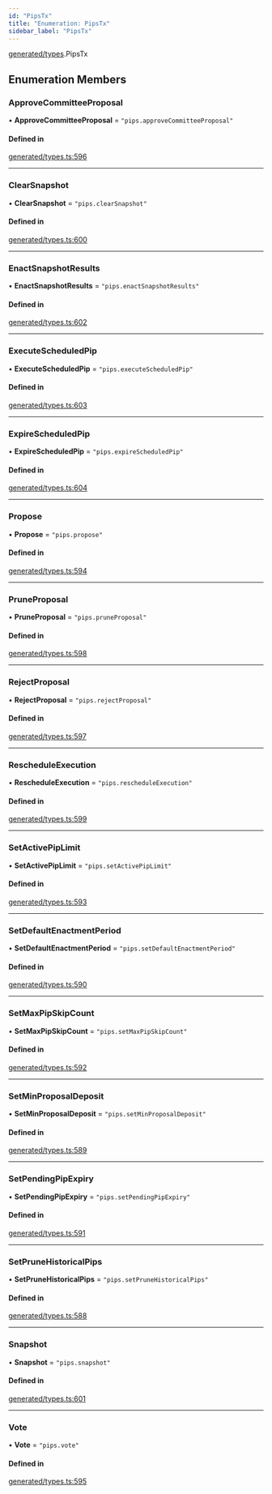 ```yaml
---
id: "PipsTx"
title: "Enumeration: PipsTx"
sidebar_label: "PipsTx"
---
```


[generated/types](../../../../modules/Generated/Types/Types.md).PipsTx

## Enumeration Members

### ApproveCommitteeProposal

• **ApproveCommitteeProposal** = ``"pips.approveCommitteeProposal"``

#### Defined in

[generated/types.ts:596](https://github.com/PolymeshAssociation/polymesh-sdk/blob/adcc38781/src/generated/types.ts#L596)

___

### ClearSnapshot

• **ClearSnapshot** = ``"pips.clearSnapshot"``

#### Defined in

[generated/types.ts:600](https://github.com/PolymeshAssociation/polymesh-sdk/blob/adcc38781/src/generated/types.ts#L600)

___

### EnactSnapshotResults

• **EnactSnapshotResults** = ``"pips.enactSnapshotResults"``

#### Defined in

[generated/types.ts:602](https://github.com/PolymeshAssociation/polymesh-sdk/blob/adcc38781/src/generated/types.ts#L602)

___

### ExecuteScheduledPip

• **ExecuteScheduledPip** = ``"pips.executeScheduledPip"``

#### Defined in

[generated/types.ts:603](https://github.com/PolymeshAssociation/polymesh-sdk/blob/adcc38781/src/generated/types.ts#L603)

___

### ExpireScheduledPip

• **ExpireScheduledPip** = ``"pips.expireScheduledPip"``

#### Defined in

[generated/types.ts:604](https://github.com/PolymeshAssociation/polymesh-sdk/blob/adcc38781/src/generated/types.ts#L604)

___

### Propose

• **Propose** = ``"pips.propose"``

#### Defined in

[generated/types.ts:594](https://github.com/PolymeshAssociation/polymesh-sdk/blob/adcc38781/src/generated/types.ts#L594)

___

### PruneProposal

• **PruneProposal** = ``"pips.pruneProposal"``

#### Defined in

[generated/types.ts:598](https://github.com/PolymeshAssociation/polymesh-sdk/blob/adcc38781/src/generated/types.ts#L598)

___

### RejectProposal

• **RejectProposal** = ``"pips.rejectProposal"``

#### Defined in

[generated/types.ts:597](https://github.com/PolymeshAssociation/polymesh-sdk/blob/adcc38781/src/generated/types.ts#L597)

___

### RescheduleExecution

• **RescheduleExecution** = ``"pips.rescheduleExecution"``

#### Defined in

[generated/types.ts:599](https://github.com/PolymeshAssociation/polymesh-sdk/blob/adcc38781/src/generated/types.ts#L599)

___

### SetActivePipLimit

• **SetActivePipLimit** = ``"pips.setActivePipLimit"``

#### Defined in

[generated/types.ts:593](https://github.com/PolymeshAssociation/polymesh-sdk/blob/adcc38781/src/generated/types.ts#L593)

___

### SetDefaultEnactmentPeriod

• **SetDefaultEnactmentPeriod** = ``"pips.setDefaultEnactmentPeriod"``

#### Defined in

[generated/types.ts:590](https://github.com/PolymeshAssociation/polymesh-sdk/blob/adcc38781/src/generated/types.ts#L590)

___

### SetMaxPipSkipCount

• **SetMaxPipSkipCount** = ``"pips.setMaxPipSkipCount"``

#### Defined in

[generated/types.ts:592](https://github.com/PolymeshAssociation/polymesh-sdk/blob/adcc38781/src/generated/types.ts#L592)

___

### SetMinProposalDeposit

• **SetMinProposalDeposit** = ``"pips.setMinProposalDeposit"``

#### Defined in

[generated/types.ts:589](https://github.com/PolymeshAssociation/polymesh-sdk/blob/adcc38781/src/generated/types.ts#L589)

___

### SetPendingPipExpiry

• **SetPendingPipExpiry** = ``"pips.setPendingPipExpiry"``

#### Defined in

[generated/types.ts:591](https://github.com/PolymeshAssociation/polymesh-sdk/blob/adcc38781/src/generated/types.ts#L591)

___

### SetPruneHistoricalPips

• **SetPruneHistoricalPips** = ``"pips.setPruneHistoricalPips"``

#### Defined in

[generated/types.ts:588](https://github.com/PolymeshAssociation/polymesh-sdk/blob/adcc38781/src/generated/types.ts#L588)

___

### Snapshot

• **Snapshot** = ``"pips.snapshot"``

#### Defined in

[generated/types.ts:601](https://github.com/PolymeshAssociation/polymesh-sdk/blob/adcc38781/src/generated/types.ts#L601)

___

### Vote

• **Vote** = ``"pips.vote"``

#### Defined in

[generated/types.ts:595](https://github.com/PolymeshAssociation/polymesh-sdk/blob/adcc38781/src/generated/types.ts#L595)
